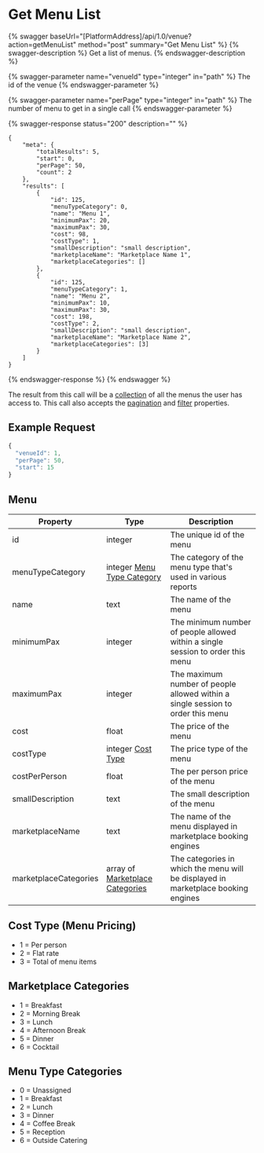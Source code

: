 # Get Menu List

{% swagger baseUrl="[PlatformAddress]/api/1.0/venue?action=getMenuList" method="post" summary="Get Menu List" %}
{% swagger-description %}
Get a list of menus.
{% endswagger-description %}

{% swagger-parameter name="venueId" type="integer" in="path" %}
The id of the venue
{% endswagger-parameter %}

{% swagger-parameter name="perPage" type="integer" in="path" %}
The number of menu to get in a single call
{% endswagger-parameter %}

{% swagger-response status="200" description="" %}
```
{
    "meta": {
        "totalResults": 5,
        "start": 0,
        "perPage": 50,
        "count": 2
    },
    "results": [
        {
            "id": 125,
            "menuTypeCategory": 0,
            "name": "Menu 1",
            "minimumPax": 20,
            "maximumPax": 30,
            "cost": 98,
            "costType": 1,
            "smallDescription": "small description",
            "marketplaceName": "Marketplace Name 1",
            "marketplaceCategories": []
        },
        {
            "id": 125,
            "menuTypeCategory": 1,
            "name": "Menu 2",
            "minimumPax": 10,
            "maximumPax": 30,
            "cost": 198,
            "costType": 2,
            "smallDescription": "small description",
            "marketplaceName": "Marketplace Name 2",
            "marketplaceCategories": [3]
        }
    ]
}
```
{% endswagger-response %}
{% endswagger %}

The result from this call will be a [collection](../../getting-started/interpreting-the-response/collections.md) of all the menus the user has access to. This call also accepts the [pagination](../../getting-started/interpreting-the-response/pagination.md) and [filter](../../getting-started/interpreting-the-response/filtering.md) properties.

## Example Request

```javascript
{
  "venueId": 1,
  "perPage": 50,
  "start": 15
}
```

## Menu

| Property              | Type                                                                       | Description                                                                       |
| --------------------- | -------------------------------------------------------------------------- | --------------------------------------------------------------------------------- |
| id                    | integer                                                                    | The unique id of the menu                                                         |
| menuTypeCategory      | integer [Menu Type Category](get-menu-list.md#menu-type-categories)        | The category of the menu type that's used in various reports                      |
| name                  | text                                                                       | The name of the menu                                                              |
| minimumPax            | integer                                                                    | The minimum number of people allowed within a single session to order this menu   |
| maximumPax            | integer                                                                    | The maximum number of people allowed within a single session to order this menu   |
| cost                  | float                                                                      | The price of the menu                                                             |
| costType              | integer [Cost Type](get-menu-list.md#cost-type-menu-pricing)               | The price type of the menu                                                        |
| costPerPerson | float | The per person price of the menu |
| smallDescription      | text                                                                       | The small description of the menu                                                 |
| marketplaceName       | text                                                                       | The name of the menu displayed in marketplace booking engines                     |
| marketplaceCategories | array of [Marketplace Categories](get-menu-list.md#marketplace-categories) | The categories in which the menu will be displayed in marketplace booking engines |

## Cost Type (Menu Pricing)

* 1 = Per person
* 2 = Flat rate
* 3 = Total of menu items

## Marketplace Categories

* 1 = Breakfast
* 2 = Morning Break
* 3 = Lunch
* 4 = Afternoon Break
* 5 = Dinner
* 6 = Cocktail

## Menu Type Categories

* 0 = Unassigned
* 1 = Breakfast
* 2 = Lunch
* 3 = Dinner
* 4 = Coffee Break
* 5 = Reception
* 6 = Outside Catering
